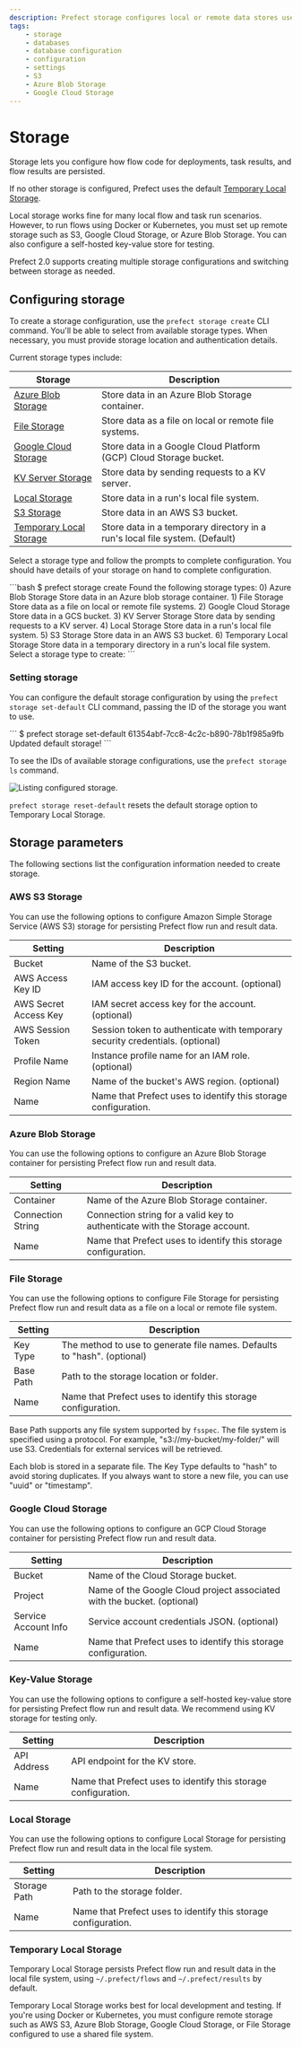 ```yaml
---
description: Prefect storage configures local or remote data stores used for flow code, task results, and flow results.
tags:
    - storage
    - databases
    - database configuration
    - configuration
    - settings
    - S3
    - Azure Blob Storage
    - Google Cloud Storage
---
```


# Storage

Storage lets you configure how flow code for deployments, task results, and flow results are persisted.

If no other storage is configured, Prefect uses the default [Temporary Local Storage](#temporary-local-storage).

Local storage works fine for many local flow and task run scenarios. However, to run flows using Docker or Kubernetes, you must set up remote storage such as S3, Google Cloud Storage, or Azure Blob Storage. You can also configure a self-hosted key-value store for testing.

Prefect 2.0 supports creating multiple storage configurations and switching between storage as needed.

## Configuring storage

To create a storage configuration, use the `prefect storage create` CLI command. You'll be able to select from available storage types. When necessary, you must provide storage location and authentication details.

Current storage types include:

| Storage | Description |
| --- | --- |
| [Azure Blob Storage](#azure-blob-storage) | Store data in an Azure Blob Storage container. |
| [File Storage](#file-storage) | Store data as a file on local or remote file systems. |
| [Google Cloud Storage](#google-cloud-storage) | Store data in a Google Cloud Platform (GCP) Cloud Storage bucket. |
| [KV Server Storage](#key-value-storage) | Store data by sending requests to a KV server. |
| [Local Storage](#local-storage) | Store data in a run's local file system. |
| [S3 Storage](#aws-s3-storage) | Store data in an AWS S3 bucket. |
| [Temporary Local Storage](#temporary-local-storage) | Store data in a temporary directory in a run's local file system. (Default) |

Select a storage type and follow the prompts to complete configuration. You should have details of your storage on hand to complete configuration.

<div class='termy'>
```bash
$ prefect storage create
Found the following storage types:
0) Azure Blob Storage
    Store data in an Azure blob storage container.
1) File Storage
    Store data as a file on local or remote file systems.
2) Google Cloud Storage
    Store data in a GCS bucket.
3) KV Server Storage
    Store data by sending requests to a KV server.
4) Local Storage
    Store data in a run's local file system.
5) S3 Storage
    Store data in an AWS S3 bucket.
6) Temporary Local Storage
    Store data in a temporary directory in a run's local file system.
Select a storage type to create:
```
</div>

### Setting storage

You can configure the default storage configuration by using the `prefect storage set-default` CLI command, passing the ID of the storage you want to use.

<div class='termy'>
```
$ prefect storage set-default 61354abf-7cc8-4c2c-b890-78b1f985a9fb
Updated default storage!
```
</div>

To see the IDs of available storage configurations, use the `prefect storage ls` command.

![Listing configured storage.](/img/concepts/storage-ls.png)

`prefect storage reset-default` resets the default storage option to Temporary Local Storage.

## Storage parameters

The following sections list the configuration information needed to create storage.

### AWS S3 Storage

You can use the following options to configure Amazon Simple Storage Service (AWS S3) storage for persisting Prefect flow run and result data.

| Setting | Description |
| --- | --- |
| Bucket | Name of the S3 bucket. |
| AWS Access Key ID | IAM access key ID for the account. (optional) |
| AWS Secret Access Key | IAM secret access key for the account. (optional) |
| AWS Session Token | Session token to authenticate with temporary security credentials. (optional) |
| Profile Name | Instance profile name for an IAM role. (optional) |
| Region Name | Name of the bucket's AWS region. (optional) |
| Name | Name that Prefect uses to identify this storage configuration. |

### Azure Blob Storage

You can use the following options to configure an Azure Blob Storage container for persisting Prefect flow run and result data.

| Setting | Description |
| --- | --- |
| Container | Name of the Azure Blob Storage container. |
| Connection String | Connection string for a valid key to authenticate with the Storage account. |
| Name | Name that Prefect uses to identify this storage configuration. |

### File Storage

You can use the following options to configure File Storage for persisting Prefect flow run and result data as a file on a local or remote file system.

| Setting | Description |
| --- | --- |
| Key Type | The method to use to generate file names. Defaults to "hash". (optional) |
| Base Path | Path to the storage location or folder. |
| Name | Name that Prefect uses to identify this storage configuration. |

Base Path supports any file system supported by `fsspec`. The file system is specified using a protocol. For example, "s3://my-bucket/my-folder/" will use S3. Credentials for external services will be retrieved.

Each blob is stored in a separate file. The Key Type defaults to "hash" to avoid storing duplicates. If you always want to store a new file, you can use "uuid" or "timestamp".

### Google Cloud Storage

You can use the following options to configure an GCP Cloud Storage container for persisting Prefect flow run and result data.

| Setting | Description |
| --- | --- |
| Bucket | Name of the Cloud Storage bucket. |
| Project | Name of the Google Cloud project associated with the bucket. (optional) |
| Service Account Info | Service account credentials JSON. (optional) |
| Name | Name that Prefect uses to identify this storage configuration. |

### Key-Value Storage

You can use the following options to configure a self-hosted key-value store for persisting Prefect flow run and result data. We recommend using KV storage for testing only.

| Setting | Description |
| --- | --- |
| API Address | API endpoint for the KV store. |
| Name | Name that Prefect uses to identify this storage configuration. |

### Local Storage

You can use the following options to configure Local Storage for persisting Prefect flow run and result data in the local file system.

| Setting | Description |
| --- | --- |
| Storage Path | Path to the storage folder. |
| Name | Name that Prefect uses to identify this storage configuration. |

### Temporary Local Storage

Temporary Local Storage persists Prefect flow run and result data in the local file system, using `~/.prefect/flows` and `~/.prefect/results` by default.

Temporary Local Storage works best for local development and testing. If you're using Docker or Kubernetes, you must configure remote storage such as AWS S3, Azure Blob Storage, Google Cloud Storage, or File Storage configured to use a shared file system.